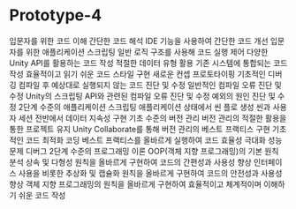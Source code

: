 # Prototype-4

입문자를 위한 코드 이해
  간단한 코드 해석
  IDE 기능을 사용하여 간단한 코드 개선
입문자를 위한 애플리케이션 스크립팅
  일반 로직 구조를 사용해 코드 실행 제어 
  다양한 Unity API를 활용하는 코드 작성
  적절한 데이터 유형 활용
  기존 시스템에 통합되는 코드 작성
  효율적이고 읽기 쉬운 코드 스타일 구현
  새로운 컨셉 프로토타이핑
기초적인 디버깅
  컴파일 후 예상대로 실행되지 않는 코드 진단 및 수정
  일반적인 컴파일 오류 진단 및 수정
  Unity의 스크립팅 API와 관련된 컴파일 오류 진단 및 수정
  예외의 원인 진단 및 수정
2단계 수준의 애플리케이션 스크립팅
  애플리케이션 상태에서 씬 플로 생성
  씬과 사용자 세션 전반에서 데이터 지속성 구현
기초 수준의 버전 관리
  버전 관리의 적절한 활용을 통한 프로젝트 유지
  Unity Collaborate를 통해 버전 관리의 베스트 프랙티스 구현
기초적인 코드 최적화
  코딩 베스트 프랙티스를 올바르게 실행하여 코드 효율성 극대화
  성능 문제 디버그
2단계 수준의 프로그래밍 이론
  OOP(객체 지향 프로그래밍)의 기본 원칙 분석
  상속 및 다형성 원칙을 올바르게 구현하여 코드의 간편성과 사용성 향상
  인터페이스 사용을 비롯한 추상화 및 캡슐화 원칙을 올바르게 구현하여 코드의 안전성과 사용성 향상
  객체 지향 프로그래밍의 원칙을 올바르게 구현하여 효율적이고 체계적이며 이해하기 쉬운 코드 작성
